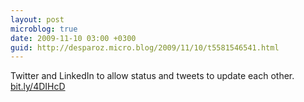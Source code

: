 ```yaml
---
layout: post
microblog: true
date: 2009-11-10 03:00 +0300
guid: http://desparoz.micro.blog/2009/11/10/t5581546541.html
---
```

Twitter and LinkedIn to allow status and tweets to update each other. [bit.ly/4DIHcD](http://bit.ly/4DIHcD)
